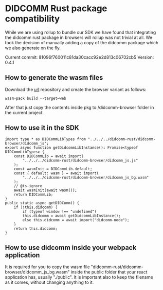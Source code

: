 # DIDCOMM Rust package compatibility
While we are using rollup to bundle our SDK we have found that integrating the didcomm rust package in browsers will rollup was not trivial at all.
We took the decision of manually adding a copy of the didcomm package which we also generate on the fly.

Current commit: 81096f760011c81da30cacc92e2d813c06702cb5 Version: 0.4.1

## How to generate the wasm files
Download the [url](https://github.com/sicpa-dlab/didcomm-rust) repository and create the browser variant as follows:

```
wasm-pack build --target=web
```

After that just copy the contents inside pkg to /didcomm-browser folder in the current project.

## How to use it in the SDK
```
import type * as DIDCommLibTypes from "../../../didcomm-rust/didcomm-browser/didcomm_js";
export async function getDidcommLibInstance(): Promise<typeof DIDCommLibTypes> {
    const DIDCommLib = await import(
        "../../../didcomm-rust/didcomm-browser/didcomm_js.js"
    );
    const wasmInit = DIDCommLib.default;
    const { default: wasm } = await import(
        "../../../didcomm-rust/didcomm-browser/didcomm_js_bg.wasm"
    );
    // @ts-ignore
    await wasmInit(await wasm());
    return DIDCommLib;
}
public static async getDIDComm() {
    if (!this.didcomm) {
        if (typeof window !== "undefined")
        this.didcomm = await getDidcommLibInstance();
        else this.didcomm = await import("didcomm-node");
    }
    return this.didcomm;
}
```

## How to use didcomm inside your webpack application
It is required for you to copy the wasm file "didcomm-rust/didcomm-browser/didcomm_js_bg.wasm"
inside the public folder that your react application has, usually "./public".
It is important also to keep the filename as it comes, without changing anything to it.